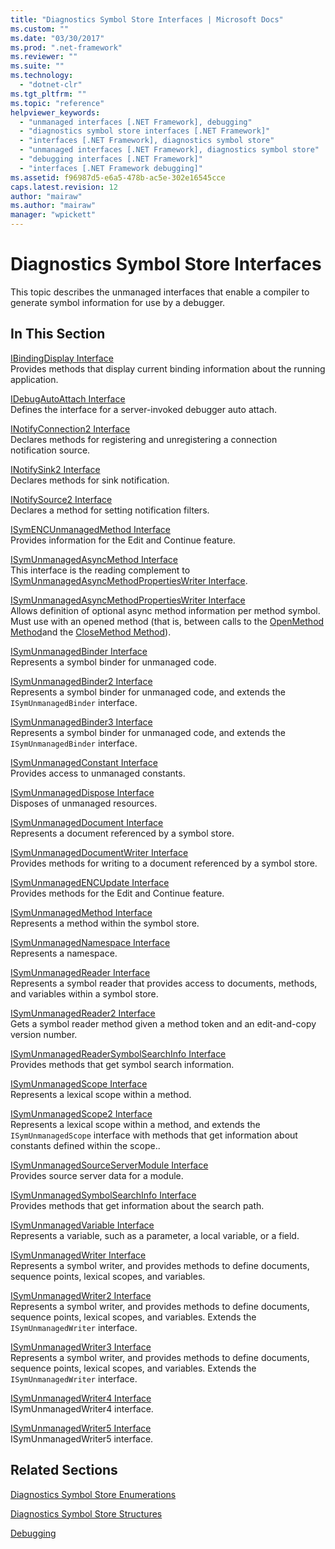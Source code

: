 ```yaml
---
title: "Diagnostics Symbol Store Interfaces | Microsoft Docs"
ms.custom: ""
ms.date: "03/30/2017"
ms.prod: ".net-framework"
ms.reviewer: ""
ms.suite: ""
ms.technology: 
  - "dotnet-clr"
ms.tgt_pltfrm: ""
ms.topic: "reference"
helpviewer_keywords: 
  - "unmanaged interfaces [.NET Framework], debugging"
  - "diagnostics symbol store interfaces [.NET Framework]"
  - "interfaces [.NET Framework], diagnostics symbol store"
  - "unmanaged interfaces [.NET Framework], diagnostics symbol store"
  - "debugging interfaces [.NET Framework]"
  - "interfaces [.NET Framework debugging]"
ms.assetid: f96987d5-e6a5-478b-ac5e-302e16545cce
caps.latest.revision: 12
author: "mairaw"
ms.author: "mairaw"
manager: "wpickett"
---
```

# Diagnostics Symbol Store Interfaces
This topic describes the unmanaged interfaces that enable a compiler to generate symbol information for use by a debugger.  
  
## In This Section  
 [IBindingDisplay Interface](../../../../docs/framework/unmanaged-api/diagnostics/ibindingdisplay-interface.md)  
 Provides methods that display current binding information about the running application.  
  
 [IDebugAutoAttach Interface](../../../../docs/framework/unmanaged-api/diagnostics/idebugautoattach-interface.md)  
 Defines the interface for a server-invoked debugger auto attach.  
  
 [INotifyConnection2 Interface](../../../../docs/framework/unmanaged-api/diagnostics/inotifyconnection2-interface.md)  
 Declares methods for registering and unregistering a connection notification source.  
  
 [INotifySink2 Interface](../../../../docs/framework/unmanaged-api/diagnostics/inotifysink2-interface.md)  
 Declares methods for sink notification.  
  
 [INotifySource2 Interface](../../../../docs/framework/unmanaged-api/diagnostics/inotifysource2-interface.md)  
 Declares a method for setting notification filters.  
  
 [ISymENCUnmanagedMethod Interface](../../../../docs/framework/unmanaged-api/diagnostics/isymencunmanagedmethod-interface.md)  
 Provides information for the Edit and Continue feature.  
  
 [ISymUnmanagedAsyncMethod Interface](../../../../docs/framework/unmanaged-api/diagnostics/isymunmanagedasyncmethod-interface.md)  
 This interface is the reading complement to [ISymUnmanagedAsyncMethodPropertiesWriter Interface](../../../../docs/framework/unmanaged-api/diagnostics/isymunmanagedasyncmethodpropertieswriter-interface.md).  
  
 [ISymUnmanagedAsyncMethodPropertiesWriter Interface](../../../../docs/framework/unmanaged-api/diagnostics/isymunmanagedasyncmethodpropertieswriter-interface.md)  
 Allows definition of optional async method information per method symbol. Must use with an opened method (that is, between calls to the [OpenMethod Method](../../../../docs/framework/unmanaged-api/diagnostics/isymunmanagedwriter-openmethod-method.md)and the [CloseMethod Method](../../../../docs/framework/unmanaged-api/diagnostics/isymunmanagedwriter-closemethod-method.md)).  
  
 [ISymUnmanagedBinder Interface](../../../../docs/framework/unmanaged-api/diagnostics/isymunmanagedbinder-interface.md)  
 Represents a symbol binder for unmanaged code.  
  
 [ISymUnmanagedBinder2 Interface](../../../../docs/framework/unmanaged-api/diagnostics/isymunmanagedbinder2-interface.md)  
 Represents a symbol binder for unmanaged code, and extends the `ISymUnmanagedBinder` interface.  
  
 [ISymUnmanagedBinder3 Interface](../../../../docs/framework/unmanaged-api/diagnostics/isymunmanagedbinder3-interface.md)  
 Represents a symbol binder for unmanaged code, and extends the `ISymUnmanagedBinder` interface.  
  
 [ISymUnmanagedConstant Interface](../../../../docs/framework/unmanaged-api/diagnostics/isymunmanagedconstant-interface.md)  
 Provides access to unmanaged constants.  
  
 [ISymUnmanagedDispose Interface](../../../../docs/framework/unmanaged-api/diagnostics/isymunmanageddispose-interface.md)  
 Disposes of unmanaged resources.  
  
 [ISymUnmanagedDocument Interface](../../../../docs/framework/unmanaged-api/diagnostics/isymunmanageddocument-interface.md)  
 Represents a document referenced by a symbol store.  
  
 [ISymUnmanagedDocumentWriter Interface](../../../../docs/framework/unmanaged-api/diagnostics/isymunmanageddocumentwriter-interface.md)  
 Provides methods for writing to a document referenced by a symbol store.  
  
 [ISymUnmanagedENCUpdate Interface](../../../../docs/framework/unmanaged-api/diagnostics/isymunmanagedencupdate-interface.md)  
 Provides methods for the Edit and Continue feature.  
  
 [ISymUnmanagedMethod Interface](../../../../docs/framework/unmanaged-api/diagnostics/isymunmanagedmethod-interface.md)  
 Represents a method within the symbol store.  
  
 [ISymUnmanagedNamespace Interface](../../../../docs/framework/unmanaged-api/diagnostics/isymunmanagednamespace-interface.md)  
 Represents a namespace.  
  
 [ISymUnmanagedReader Interface](../../../../docs/framework/unmanaged-api/diagnostics/isymunmanagedreader-interface.md)  
 Represents a symbol reader that provides access to documents, methods, and variables within a symbol store.  
  
 [ISymUnmanagedReader2 Interface](../../../../docs/framework/unmanaged-api/diagnostics/isymunmanagedreader2-interface.md)  
 Gets a symbol reader method given a method token and an edit-and-copy version number.  
  
 [ISymUnmanagedReaderSymbolSearchInfo Interface](../../../../docs/framework/unmanaged-api/diagnostics/isymunmanagedreadersymbolsearchinfo-interface.md)  
 Provides methods that get symbol search information.  
  
 [ISymUnmanagedScope Interface](../../../../docs/framework/unmanaged-api/diagnostics/isymunmanagedscope-interface.md)  
 Represents a lexical scope within a method.  
  
 [ISymUnmanagedScope2 Interface](../../../../docs/framework/unmanaged-api/diagnostics/isymunmanagedscope2-interface.md)  
 Represents a lexical scope within a method, and extends the `ISymUnmanagedScope` interface with methods that get information about constants defined within the scope..  
  
 [ISymUnmanagedSourceServerModule Interface](../../../../docs/framework/unmanaged-api/diagnostics/isymunmanagedsourceservermodule-interface.md)  
 Provides source server data for a module.  
  
 [ISymUnmanagedSymbolSearchInfo Interface](../../../../docs/framework/unmanaged-api/diagnostics/isymunmanagedsymbolsearchinfo-interface.md)  
 Provides methods that get information about the search path.  
  
 [ISymUnmanagedVariable Interface](../../../../docs/framework/unmanaged-api/diagnostics/isymunmanagedvariable-interface.md)  
 Represents a variable, such as a parameter, a local variable, or a field.  
  
 [ISymUnmanagedWriter Interface](../../../../docs/framework/unmanaged-api/diagnostics/isymunmanagedwriter-interface.md)  
 Represents a symbol writer, and provides methods to define documents, sequence points, lexical scopes, and variables.  
  
 [ISymUnmanagedWriter2 Interface](../../../../docs/framework/unmanaged-api/diagnostics/isymunmanagedwriter2-interface.md)  
 Represents a symbol writer, and provides methods to define documents, sequence points, lexical scopes, and variables. Extends the `ISymUnmanagedWriter` interface.  
  
 [ISymUnmanagedWriter3 Interface](../../../../docs/framework/unmanaged-api/diagnostics/isymunmanagedwriter3-interface.md)  
 Represents a symbol writer, and provides methods to define documents, sequence points, lexical scopes, and variables. Extends the `ISymUnmanagedWriter` interface.  
  
 [ISymUnmanagedWriter4 Interface](../../../../docs/framework/unmanaged-api/diagnostics/isymunmanagedwriter4-interface.md)  
 ISymUnmanagedWriter4 interface.  
  
 [ISymUnmanagedWriter5 Interface](../../../../docs/framework/unmanaged-api/diagnostics/isymunmanagedwriter5-interface.md)  
 ISymUnmanagedWriter5 interface.  
  
## Related Sections  
 [Diagnostics Symbol Store Enumerations](../../../../docs/framework/unmanaged-api/diagnostics/diagnostics-symbol-store-enumerations.md)  
  
 [Diagnostics Symbol Store Structures](../../../../docs/framework/unmanaged-api/diagnostics/diagnostics-symbol-store-structures.md)  
  
 [Debugging](../../../../docs/framework/unmanaged-api/debugging/index.md)